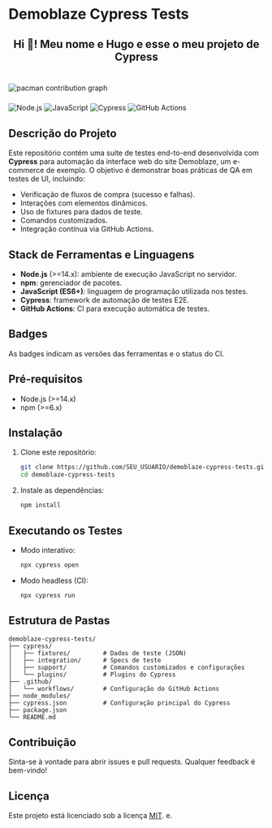 # Demoblaze Cypress Tests
<h2 align="center">Hi 👋! Meu nome e Hugo e esse o meu projeto de Cypress</h2>

###

<div align="left">
</div>

###

<br clear="both">

<picture>
  <source media="(prefers-color-scheme: dark)" srcset="https://raw.githubusercontent.com/Hugogome2/Hugogome2/output/pacman-contribution-graph-dark.svg">
  <source media="(prefers-color-scheme: light)" srcset="https://raw.githubusercontent.com/Hugogome2/Hugogome2/output/pacman-contribution-graph.svg">
  <img alt="pacman contribution graph" src="https://raw.githubusercontent.com/Hugogome2/Hugogome2/output/pacman-contribution-graph.svg">
</picture>

###

![Node.js](https://img.shields.io/badge/Node.js-%3E%3D14.x-43853C) ![JavaScript](https://img.shields.io/badge/JavaScript-ES6-yellow) ![Cypress](https://img.shields.io/badge/Cypress-latest-04D361) ![GitHub Actions](https://img.shields.io/badge/GitHub%20Actions-CI-blue)

## Descrição do Projeto

Este repositório contém uma suíte de testes end-to-end desenvolvida com **Cypress** para automação da interface web do site Demoblaze, um e-commerce de exemplo. O objetivo é demonstrar boas práticas de QA em testes de UI, incluindo:

* Verificação de fluxos de compra (sucesso e falhas).
* Interações com elementos dinâmicos.
* Uso de fixtures para dados de teste.
* Comandos customizados.
* Integração contínua via GitHub Actions.

## Stack de Ferramentas e Linguagens

* **Node.js** (>=14.x): ambiente de execução JavaScript no servidor.
* **npm**: gerenciador de pacotes.
* **JavaScript (ES6+)**: linguagem de programação utilizada nos testes.
* **Cypress**: framework de automação de testes E2E.
* **GitHub Actions**: CI para execução automática de testes.

## Badges

As badges indicam as versões das ferramentas e o status do CI.

## Pré-requisitos

* Node.js (>=14.x)
* npm (>=6.x)

## Instalação

1. Clone este repositório:

   ```bash
   git clone https://github.com/SEU_USUARIO/demoblaze-cypress-tests.git
   cd demoblaze-cypress-tests
   ```
2. Instale as dependências:

   ```bash
   npm install
   ```

## Executando os Testes

* Modo interativo:

  ```bash
  npx cypress open
  ```
* Modo headless (CI):

  ```bash
  npx cypress run
  ```

## Estrutura de Pastas

```text
demoblaze-cypress-tests/
├── cypress/
│   ├── fixtures/         # Dados de teste (JSON)
│   ├── integration/      # Specs de teste
│   ├── support/          # Comandos customizados e configurações
│   └── plugins/          # Plugins do Cypress
├── .github/
│   └── workflows/        # Configuração do GitHub Actions
├── node_modules/
├── cypress.json          # Configuração principal do Cypress
├── package.json
└── README.md
```

## Contribuição

Sinta-se à vontade para abrir issues e pull requests. Qualquer feedback é bem-vindo!

## Licença

Este projeto está licenciado sob a licença [MIT](LICENSE).
e.
